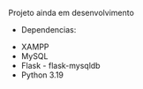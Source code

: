 Projeto ainda em desenvolvimento
* Dependencias:
- XAMPP
- MySQL
- Flask - flask-mysqldb
- Python 3.19

